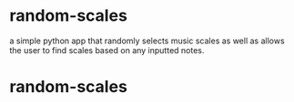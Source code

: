 # random-scales
a simple python app that randomly selects music scales as well as allows the user to find scales based on any inputted notes.
# random-scales
